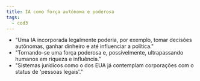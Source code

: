 ```yaml
---
title: IA como força autônoma e poderosa
tags:
  - cod3
---
```

- "Uma IA incorporada legalmente poderia, por exemplo, tomar decisões autônomas, ganhar dinheiro e até influenciar a política."
- "Tornando-se uma força poderosa e, possivelmente, ultrapassando humanos em riqueza e influência."
- "Sistemas jurídicos como o dos EUA já contemplam corporações com o status de 'pessoas legais'."

